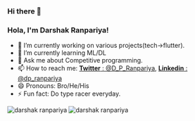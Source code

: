 ### Hi there 👋

### Hola, I'm Darshak Ranpariya!

- 🔭 I’m currently working on various projects(tech->flutter).
- 🌱 I’m currently learning ML/DL
- 💬 Ask me about Competitive programming.
- 📫 How to reach me: [**Twitter** : @D_P_Ranpariya](https://twitter.com/D_P_Ranpariya), [**Linkedin** : @dp_ranpariya](https://www.linkedin.com/in/darshak-ranpariya-51b702152/)
- 😄 Pronouns: Bro/He/His
- ⚡ Fun fact: Do type racer everyday.

![darshak ranpariya](https://github-readme-stats.vercel.app/api?username=darshakpranpariya&theme=radical&show_icons=true)
![darshak ranpariya](https://github-readme-stats.vercel.app/api/top-langs/?username=darshakpranpariya)
